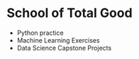 # School of Total Good

- Python practice
- Machine Learning Exercises
- Data Science Capstone Projects
